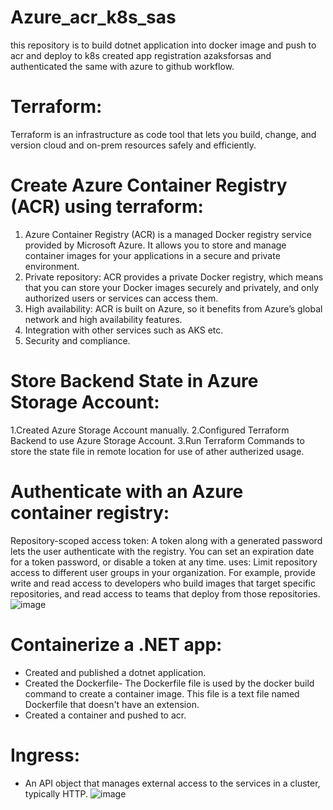 # Azure_acr_k8s_sas
this repository is to build dotnet application into docker image and push to acr and deploy to k8s
created app registration azaksforsas and authenticated the same with azure to github workflow.

# Terraform:
  Terraform is an infrastructure as code tool that lets you build, change, and version cloud and on-prem resources 
  safely and efficiently.
  
# Create Azure Container Registry (ACR) using terraform:
1) Azure Container Registry (ACR) is a managed Docker registry service provided by Microsoft Azure. It allows you to store and manage container images for your applications in a secure and private environment.
2) Private repository: ACR provides a private Docker registry, which means that you can store your Docker images securely and privately, and only authorized users or services can access them.
3) High availability: ACR is built on Azure, so it benefits from Azure’s global network and high availability features.
4) Integration with other services such as AKS etc.
5) Security and compliance.

# Store Backend State in Azure Storage Account:
 1.Created Azure Storage Account manually.
 2.Configured Terraform Backend to use Azure Storage Account.
 3.Run Terraform Commands to store the state file in remote location for use of ather autherized usage.

# Authenticate with an Azure container registry:
Repository-scoped access token: A token along with a generated password lets the user authenticate with the registry. You can set an expiration date for a token password, or disable a token at any time.
uses: 
   Limit repository access to different user groups in your organization. For example, provide write and read access to developers who build images that target specific repositories, and read access to teams that deploy from those repositories.
   ![image](https://github.com/dodlaraghram/Azure_acr_k8s_sas/assets/113520166/2c11fa59-9530-49fd-91bc-e6ba7f2e6b0e)



# Containerize a .NET app:
- Created and published a dotnet application.
- Created the Dockerfile- The Dockerfile file is used by the docker build command to create a container image. This 
  file is a text file named Dockerfile that doesn't have an extension.
- Created a container and pushed to acr.


 # Ingress:
   - An API object that manages external access to the services in a cluster, typically HTTP.
![image](https://github.com/dodlaraghram/Azure_acr_k8s_sas/assets/113520166/438fb7ff-7b93-4038-bcaa-dfd26181d878)

 








